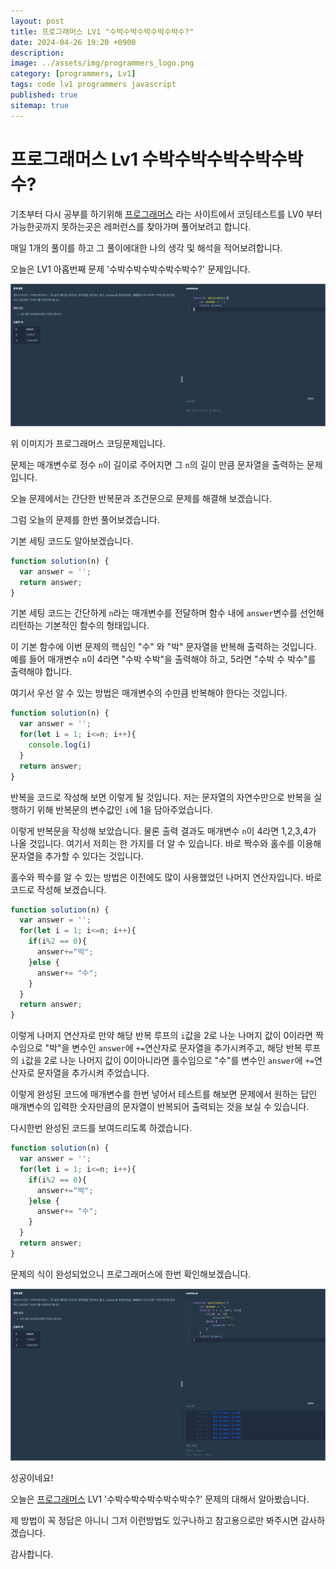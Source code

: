 ```yaml
---
layout: post
title: 프로그래머스 LV1 "수박수박수박수박수박수?"
date: 2024-04-26 19:20 +0900
description: 
image: ../assets/img/programmers_logo.png
category: [programmers, Lv1]
tags: code lv1 programmers javascript
published: true
sitemap: true
---
```


# 프로그래머스 Lv1 수박수박수박수박수박수?

  기초부터 다시 공부를 하기위해 [프로그래머스](https://programmers.co.kr/) 라는 사이트에서
  코딩테스트를 LV0 부터 가능한곳까지 못하는곳은 레퍼런스를 찾아가며 풀어보려고 합니다.
  
  매일 1개의 풀이를 하고 그 풀이에대한 나의 생각 및 해석을 적어보려합니다.

  오늘은 LV1 아홉번째 문제 '수박수박수박수박수박수?' 문제입니다.

  ![프로그래머스 이미지](/assets/img/수박수박_01.png)

  위 이미지가 프로그래머스 코딩문제입니다.
  
  문제는 매개변수로 정수 `n`이 길이로 주어지면 그 `n`의 길이 만큼 문자열을 출력하는 문제입니다.

  오늘 문제에서는 간단한 반복문과 조건문으로 문제를 해결해 보겠습니다.

  그럼 오늘의 문제를 한번 풀어보겠습니다.

  기본 세팅 코드도 알아보겠습니다.
  
```javascript
function solution(n) {
  var answer = '';
  return answer;
}
```

기본 세팅 코드는 간단하게 `n`라는 매개변수를 전달하며 함수 내에 `answer`변수를 선언해 리턴하는 기본적인 함수의 형태입니다.

이 기본 함수에 이번 문제의 핵심인 "수" 와 "박" 문자열을 반복해 출력하는 것입니다. 예를 들어 매개변수 `n`이 4라면 "수박 수박"을 출력해야 하고, 5라면 "수박 수 박수"를 출력해야 합니다.

여기서 우선 알 수 있는 방법은 매개변수의 수만큼 반복해야 한다는 것입니다.

```javascript
function solution(n) {
  var answer = '';
  for(let i = 1; i<=n; i++){
    console.log(i)
  }
  return answer;
}
```
반복을 코드로 작성해 보면 이렇게 될 것입니다. 저는 문자열의 자연수만으로 반복을 실행하기 위해 반복문의 변수값인 `i`에 1을 담아주었습니다.

이렇게 반복문을 작성해 보았습니다. 물론 출력 결과도 매개변수 `n`이 4라면 1,2,3,4가 나올 것입니다. 여기서 저희는 한 가지를 더 알 수 있습니다. 바로 짝수와 홀수를 이용해 문자열을 추가할 수 있다는 것입니다.

홀수와 짝수를 알 수 있는 방법은 이전에도 많이 사용했었던 나머지 연산자입니다. 바로 코드로 작성해 보겠습니다.

```javascript
function solution(n) {
  var answer = '';
  for(let i = 1; i<=n; i++){
    if(i%2 == 0){
      answer+="박";
    }else {
      answer+= "수";
    }
  }
  return answer;
}
```
이렇게 나머지 연산자로 만약 해당 반복 루프의 `i`값을 2로 나눈 나머지 값이 0이라면 짝수임으로 "박"을 변수인 `answer`에 `+=`연산자로 문자열을 추가시켜주고, 해당 반복 루프의 `i`값을 2로 나눈 나머지 값이 0이아니라면 홀수임으로 "수"를 변수인 `answer`에 `+=`연산자로 문자열을 추가시켜 주었습니다.

이렇게 완성된 코드에 매개변수를 한번 넣어서 테스트를 해보면 문제에서 원하는 답인 매개변수의 입력한 숫자만큼의 문자열이 반복되어 출력되는 것을 보실 수 있습니다.

다시한번 완성된 코드를 보여드리도록 하겠습니다.

```javascript
function solution(n) {
  var answer = '';
  for(let i = 1; i<=n; i++){
    if(i%2 == 0){
      answer+="박";
    }else {
      answer+= "수";
    }
  }
  return answer;
}
```

문제의 식이 완성되었으니 프로그래머스에 한번 확인해보겠습니다.

![프로그래머스 이미지](/assets/img/수박수박_02.png)

성공이네요!

오늘은 [프로그래머스](https://programmers.co.kr/) LV1 '수박수박수박수박수박수?' 문제의 대해서 알아봤습니다.

제 방법이 꼭 정답은 아니니 그저 이런방법도 있구나하고 참고용으로만 봐주시면 감사하겠습니다.

감사합니다.
